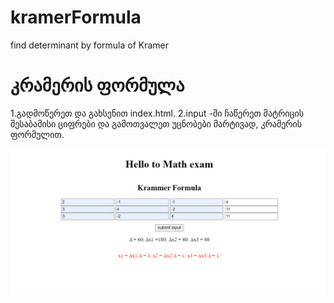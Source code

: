 # kramerFormula
find determinant by formula of Kramer

# კრამერის ფორმულა
1.გადმოწერეთ და გახსენით index.html.
2.input -ში ჩაწერეთ მატრიცის შესაბამისი ციფრები და გამოთვალეთ უცნობები მარტივად, კრამერის ფორმულით.

![image](https://github.com/Beka-Bat1/kramerFormula/blob/main/kramer.png)

